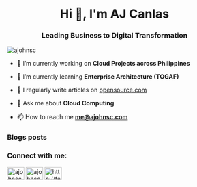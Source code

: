 <h1 align="center">Hi 👋, I'm AJ Canlas</h1>
<h3 align="center">Leading Business to Digital Transformation</h3>

<p align="left"> <img src="https://komarev.com/ghpvc/?username=ajohnsc&label=Profile%20views&color=0e75b6&style=flat" alt="ajohnsc" /> </p>

- 🔭 I’m currently working on **Cloud Projects across Philippines**

- 🌱 I’m currently learning **Enterprise Architecture (TOGAF)**

- 📝 I regularly write articles on [opensource.com](https://opensource.com/users/ajscanlas)

- 💬 Ask me about **Cloud Computing**

- 📫 How to reach me **me@ajohnsc.com**

### Blogs posts
<!-- BLOG-POST-LIST:START -->
<!-- BLOG-POST-LIST:END -->

<h3 align="left">Connect with me:</h3>
<p align="left">
<a href="https://linkedin.com/in/ajohnsc" target="blank"><img align="center" src="https://raw.githubusercontent.com/rahuldkjain/github-profile-readme-generator/master/src/images/icons/Social/linked-in-alt.svg" alt="ajohnsc" height="30" width="40" /></a>
<a href="https://fb.com/ajohnsc" target="blank"><img align="center" src="https://raw.githubusercontent.com/rahuldkjain/github-profile-readme-generator/master/src/images/icons/Social/facebook.svg" alt="ajohnsc" height="30" width="40" /></a>
<a href="/http://fetchrss.com/rss/61e122c65d1bd209f74eb47361e122f3c4891a70c24a1f22.xml" target="blank"><img align="center" src="https://raw.githubusercontent.com/rahuldkjain/github-profile-readme-generator/master/src/images/icons/Social/rss.svg" alt="http://fetchrss.com/rss/61e122c65d1bd209f74eb47361e122f3c4891a70c24a1f22.xml" height="30" width="40" /></a>
</p>

